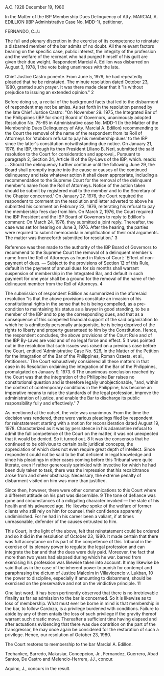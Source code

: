 A.C. 1928 December 19, 1980

  

In the Matter of the IBP Membership Dues Delinquency of Atty. MARCIAL A. EDILLION (IBP Administrative Case No. MDD-1), petitioner,

  

  

FERNANDO, C.J.:

  

The full and plenary discretion in the exercise of its competence to reinstate a disbarred member of the bar admits of no doubt. All the relevant factors bearing on the specific case, public interest, the integrity of the profession and the welfare of the recreant who had purged himself of his guilt are given their due weight. Respondent Marcial A. Edillon was disbarred on August 3, 1978, 1 the vote being unanimous with the late.

  

Chief Justice Castro ponente. From June 5, 1979, he had repeatedly pleaded that he be reinstated. The minute resolution dated October 23, 1980, granted such prayer. It was there made clear that it "is without prejudice to issuing an extended opinion." 2

  

Before doing so, a recital of the background facts that led to the disbarment of respondent may not be amiss. As set forth in the resolution penned by the late Chief Justice Castro: "On November 29. 1975, the Integrated Bar of the Philippines (IBP for short) Board of Governors, unanimously adopted Resolution No. 75-65 in Administrative case No. MDD-1 (In the Matter of the Membership Dues Delinquency of Atty. Marcial A. Edillon) recommending to the Court the removal of the name of the respondent from its Roll of Attorneys for 'stubborn refusal to pay his membership dues' to the IBP since the latter's constitution notwithstanding due notice. On January 21, 1976, the IBP, through its then President Liliano B. Neri, submitted the said resolution to the Court for consideration and approval,. Pursuant to paragraph 2, Section 24, Article III of the By-Laws of the IBP, which. reads: ... Should the delinquency further continue until the following June 29, the Board shall promptly inquire into the cause or causes of the continued delinquency and take whatever action it shall deem appropriate, including a recommendation to the Supreme Court for the removal of the delinquent member's name from the Roll of Attorneys. Notice of the action taken should be submit by registered mail to the member and to the Secretary of the Chapter concerned.' On January 27, 1976, the Court required the respondent to comment on the resolution and letter adverted to above he submitted his comment on February 23, 1976, reiterating his refusal to pay the membership fees due from him. On March 2, 1976, the Court required the IBP President and the IBP Board of Governors to reply to Edillon's comment: On March 24, 1976, they submitted a joint reply. Thereafter, the case was set for hearing on June 3, 1976. After the hearing, the parties were required to submit memoranda in amplification of their oral arguments. The matter was thenceforth submitted for resolution." 3

  

Reference was then made to the authority of the IBP Board of Governors to recommend to the Supreme Court the removal of a delinquent member's name from the Roll of Attorneys as found in Rules of Court: 'Effect of non-payment of dues. — Subject to the provisions of Section 12 of this Rule, default in the payment of annual dues for six months shall warrant suspension of membership in the Integrated Bar, and default in such payment for one year shall be a ground for the removal of the name of the delinquent member from the Roll of Attorneys. 4

  

The submission of respondent Edillion as summarized in the aforesaid resolution "is that the above provisions constitute an invasion of his constitutional rights in the sense that he is being compelled, as a pre-condition to maintaining his status as a lawyer in good standing, to be a member of the IBP and to pay the corresponding dues, and that as a consequence of this compelled financial support of the said organization to which he is admittedly personally antagonistic, he is being deprived of the rights to liberty and property guaranteed to him by the Constitution. Hence, the respondent concludes, the above provisions of the Court Rule and of the IBP By-Laws are void and of no legal force and effect. 5 It was pointed out in the resolution that such issues was raised on a previous case before the Court, entitled 'Administrative Case No. 526, In the Matter of the Petition for the Integration of the Bar of the Philippines, Roman Ozaeta, et al., Petitioners.' The Court exhaustively considered all these matters in that case in its Resolution ordaining the integration of the Bar of the Philippines, promulgated on January 9, 1973. 6 The unanimous conclusion reached by the Court was that the integration of the Philippine Bar raises no constitutional question and is therefore legally unobjectionable, "and, within the context of contemporary conditions in the Philippine, has become an imperative means to raise the standards of the legal profession, improve the administration of justice, and enable the Bar to discharge its public responsibility fully and effectively." 7

  

As mentioned at the outset, the vote was unanimous. From the time the decision was rendered, there were various pleadings filed by respondent for reinstatement starting with a motion for reconsideration dated August 19, 1978. Characterized as it was by persistence in his adamantine refusal to admit the full competence of the Court on the matter, it was not unexpected that it would be denied. So it turned out. 8 It was the consensus that he continued to be oblivious to certain balic juridical concepts, the appreciation of which does not even require great depth of intellect. Since respondent could not be said to be that deficient in legal knowledge and since his pleadings in other cases coming before this Tribunal were quite literate, even if rather generously sprinkled with invective for which he had been duly taken to task, there was the impression that his recalcitrance arose from and sheer obstinacy. Necessary, the extreme penalty of disbarment visited on him was more than justified.

  

Since then, however, there were other communications to this Court where a different attitude on his part was discernible. 9 The tone of defiance was gone and circumstances of a mitigating character invoked — the state of his health and his advanced age. He likewise spoke of the welfare of former clients who still rely on him for counsel, their confidence apparently undiminished. For he had in his career been a valiant, if at times unreasonable, defender of the causes entrusted to him.

  

This Court, in the light of the above, felt that reinstatement could be ordered and so it did in the resolution of October 23, 1980. It made certain that there was full acceptance on his part of the competence of this Tribunal in the exercise of its plenary power to regulate the legal profession and can integrate the bar and that the dues were duly paid. Moreover, the fact that more than two years had elapsed during which he war. barred from exercising his profession was likewise taken into account. It may likewise be said that as in the case of the inherent power to punish for contempt and paraphrasing the dictum of Justice Malcolm in Villavicencio v. Lukban, 10 the power to discipline, especially if amounting to disbarment, should be exercised on the preservative and not on the vindictive principle. 11

  

One last word. It has been pertinently observed that there is no irretrievable finality as far as admission to the bar is concerned. So it is likewise as to loss of membership. What must ever be borne in mind is that membership in the bar, to follow Cardozo, is a privilege burdened with conditions. Failure to abide by any of them entails the loss of such privilege if the gravity thereof warrant such drastic move. Thereafter a sufficient time having elapsed and after actuations evidencing that there was due contrition on the part of the transgressor, he may once again be considered for the restoration of such a privilege. Hence, our resolution of October 23, 1980.

  

The Court restores to membership to the bar Marcial A. Edillon.

  

Teehankee, Barredo, Makasiar, Concepcion, Jr., Fernandez, Guerrero, Abad Santos, De Castro and Melencio-Herrera, JJ., concur.

  

Aquino, J., concurs in the result.